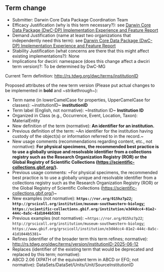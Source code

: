 ## Term change

* Submitter: Darwin Core Data Package Coordination Team
* Efficacy Justification (why is this term necessary?): see [Darwin Core Data Package (DwC-DP) Implementation Experience and Feature Report](https://gbif.github.io/dwc-dp/docs/dwc_dp_implementation_feature_reports.pdf)
* Demand Justification (name at least two organizations that independently need this term): see [Darwin Core Data Package (DwC-DP) Implementation Experience and Feature Report](https://gbif.github.io/dwc-dp/docs/dwc_dp_implementation_feature_reports.pdf)
* Stability Justification (what concerns are there that this might affect existing implementations?): None
* Implications for dwciri: namespace (does this change affect a dwciri term version)?: To be determined by DwC-MG

Current Term definition: http://rs.tdwg.org/dwc/terms/institutionID

Proposed attributes of the new term version (Please put actual changes to be implemented in **bold** and ~strikethrough~):

* Term name (in lowerCamelCase for properties, UpperCamelCase for classes): ~institutionID~ **institutionID**
* Term label (English, not normative): ~Institution ID~ **Institution ID**
* Organized in Class (e.g., Occurrence, Event, Location, Taxon): MaterialEntity
* New definition of the term (normative): **An identifier for an institution.**
* Previous definition of the term: ~An identifier for the institution having custody of the object(s) or information referred to in the record.~
* New usage comments (recommendations regarding content, etc., not normative): **For physical specimens, the recommended best practice is to use a globally unique and resolvable identifier from a collections registry such as the Research Organization Registry (ROR) or the Global Registry of Scientific Collections (https://scientific-collections.gbif.org/).** 
* Previous usage comments: ~For physical specimens, the recommended best practice is to use a globally unique and resolvable identifier from a collections registry such as the Research Organization Registry (ROR) or the Global Registry of Scientific Collections (https://scientific-collections.gbif.org/)~
* New examples (not normative): **`https://ror.org/015hz7p22`; `http://grscicoll.org/institution/museum-southwestern-biology`; `https://scientific-collections.gbif.org/institution/e3d4dcc4-81e2-444c-8a5c-41d1044b5381`**
* Previous examples (not normative): ~`https://ror.org/015hz7p22`; `http://grscicoll.org/institution/museum-southwestern-biology`; `https://www.gbif.org/grscicoll/institution/e3d4dcc4-81e2-444c-8a5c-41d1044b5381`~
* Refines (identifier of the broader term this term refines; normative): http://rs.tdwg.org/dwc/terms/version/institutionID-2025-06-12
* Replaces (identifier of the existing term that would be deprecated and replaced by this term; normative): 
* ABCD 2.06 (XPATH of the equivalent term in ABCD or EFG; not normative): DataSets/DataSet/Units/Unit/SourceInstitutionID
